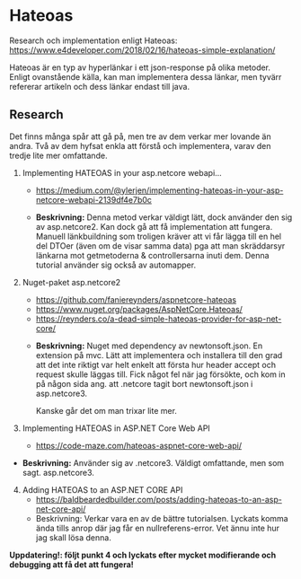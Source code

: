 # Hateoas

Research och implementation enligt Hateoas:
https://www.e4developer.com/2018/02/16/hateoas-simple-explanation/

Hateoas är en typ av hyperlänkar i ett json-response på olika metoder. Enligt ovanstående källa, kan man implementera dessa länkar, men tyvärr refererar artikeln och dess länkar endast till java.

## Research

Det finns många  spår att gå på, men tre av dem verkar mer lovande än andra. Två av dem hyfsat enkla att förstå och implementera, varav den tredje lite mer omfattande.

1. Implementing HATEOAS in your asp.netcore webapi...

   * https://medium.com/@ylerjen/implementing-hateoas-in-your-asp-netcore-webapi-2139df4e7b0c

   * **Beskrivning:** Denna metod verkar väldigt lätt, dock använder den sig av asp.netcore2. Kan dock gå att få implementation att fungera. Manuell länkbuildning som troligen kräver att vi får lägga till en hel del DTOer (även om de visar samma data) pga att man skräddarsyr länkarna mot getmetoderna & controllersarna inuti dem. Denna tutorial använder sig också av automapper.

2. Nuget-paket asp.netcore2

   - https://github.com/faniereynders/aspnetcore-hateoas
   - https://www.nuget.org/packages/AspNetCore.Hateoas/
   - https://reynders.co/a-dead-simple-hateoas-provider-for-asp-net-core/

   * **Beskrivning:** Nuget med dependency av newtonsoft.json. En extension på mvc. Lätt att implementera och installera till den grad att det inte riktigt var helt enkelt att första hur header accept och request skulle läggas till.  Fick något fel när jag försökte, och kom in på någon sida ang. att .netcore tagit bort newtonsoft.json i asp.netcore3.

     Kanske går det om man trixar lite mer.

3. Implementing HATEOAS in ASP.NET Core Web API

   * https://code-maze.com/hateoas-aspnet-core-web-api/
* **Beskrivning:** Använder sig av .netcore3. Väldigt omfattande, men som sagt. asp.netcore3.

4. Adding HATEOAS to an ASP.NET CORE API
   * https://baldbeardedbuilder.com/posts/adding-hateoas-to-an-asp-net-core-api/
   * Beskrivning: Verkar vara en av de bättre tutorialsen. Lyckats komma ända tills anrop där jag får en nullreferens-error. Vet ännu inte hur jag skall lösa denna.

**Uppdatering!: följt punkt 4 och lyckats efter mycket modifierande och debugging att få det att fungera!**